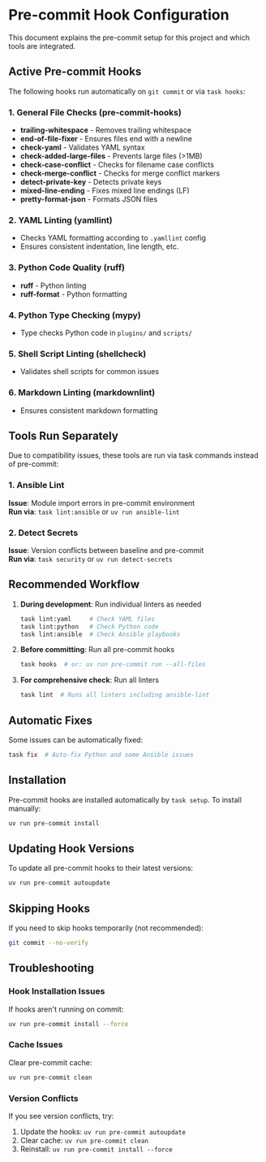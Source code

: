 # Pre-commit Hook Configuration

This document explains the pre-commit setup for this project and which tools are integrated.

## Active Pre-commit Hooks

The following hooks run automatically on `git commit` or via `task hooks`:

### 1. General File Checks (pre-commit-hooks)
- **trailing-whitespace** - Removes trailing whitespace
- **end-of-file-fixer** - Ensures files end with a newline
- **check-yaml** - Validates YAML syntax
- **check-added-large-files** - Prevents large files (>1MB)
- **check-case-conflict** - Checks for filename case conflicts
- **check-merge-conflict** - Checks for merge conflict markers
- **detect-private-key** - Detects private keys
- **mixed-line-ending** - Fixes mixed line endings (LF)
- **pretty-format-json** - Formats JSON files

### 2. YAML Linting (yamllint)
- Checks YAML formatting according to `.yamllint` config
- Ensures consistent indentation, line length, etc.

### 3. Python Code Quality (ruff)
- **ruff** - Python linting
- **ruff-format** - Python formatting

### 4. Python Type Checking (mypy)
- Type checks Python code in `plugins/` and `scripts/`

### 5. Shell Script Linting (shellcheck)
- Validates shell scripts for common issues

### 6. Markdown Linting (markdownlint)
- Ensures consistent markdown formatting

## Tools Run Separately

Due to compatibility issues, these tools are run via task commands instead of pre-commit:

### 1. Ansible Lint
**Issue**: Module import errors in pre-commit environment  
**Run via**: `task lint:ansible` or `uv run ansible-lint`

### 2. Detect Secrets
**Issue**: Version conflicts between baseline and pre-commit  
**Run via**: `task security` or `uv run detect-secrets`

## Recommended Workflow

1. **During development**: Run individual linters as needed
   ```bash
   task lint:yaml     # Check YAML files
   task lint:python   # Check Python code
   task lint:ansible  # Check Ansible playbooks
   ```

2. **Before committing**: Run all pre-commit hooks
   ```bash
   task hooks  # or: uv run pre-commit run --all-files
   ```

3. **For comprehensive check**: Run all linters
   ```bash
   task lint  # Runs all linters including ansible-lint
   ```

## Automatic Fixes

Some issues can be automatically fixed:
```bash
task fix  # Auto-fix Python and some Ansible issues
```

## Installation

Pre-commit hooks are installed automatically by `task setup`. To install manually:
```bash
uv run pre-commit install
```

## Updating Hook Versions

To update all pre-commit hooks to their latest versions:
```bash
uv run pre-commit autoupdate
```

## Skipping Hooks

If you need to skip hooks temporarily (not recommended):
```bash
git commit --no-verify
```

## Troubleshooting

### Hook Installation Issues
If hooks aren't running on commit:
```bash
uv run pre-commit install --force
```

### Cache Issues
Clear pre-commit cache:
```bash
uv run pre-commit clean
```

### Version Conflicts
If you see version conflicts, try:
1. Update the hooks: `uv run pre-commit autoupdate`
2. Clear cache: `uv run pre-commit clean`
3. Reinstall: `uv run pre-commit install --force`